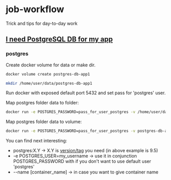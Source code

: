 # job-workflow
Trick and tips for day-to-day work

## [I need PostgreSQL DB for my app](#postgres)

### postgres

Create docker volume for data or make dir.

```bash
docker volume create postgres-db-app1
```

```bash
mkdir /home/user/data/postgres-db-app1
```

Run docker with exposed default port 5432 and set pass for 'postgres' user.

Map postgres folder data to folder:

```bash
docker run -e POSTGRES_PASSWORD=pass_for_user_postgres -v /home/user/data/postgres-db-app1:/var/lib/postgresql/data -p 5432:5432 -d postgres:9.5
```

Map postgres folder data to volume:

```bash
docker run -e POSTGRES_PASSWORD=pass_for_user_postgres -v postgres-db-app1:/var/lib/postgresql/data -p 5432:5432 -d postgres:9.5
```

You can find next interesting:
- postgres:X.Y -> X.Y is [version/tag](https://hub.docker.com/_/postgres?tab=tags) you need (in above example is 9.5) 
- -e POSTGRES_USER=my_username -> use it in conjunction POSTGRES_PASSWORD with if you don't want to use default user 'postgres'
- --name [container_name] -> in case you want to give container name
